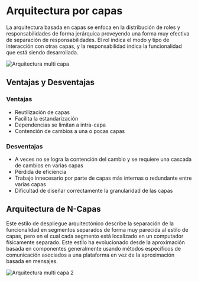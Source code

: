 # Arquitectura por capas

La arquitectura basada en capas se enfoca en la distribución de roles y responsabilidades de forma jerárquica proveyendo una forma muy efectiva de separación de responsabilidades. El rol indica el modo y tipo de interacción con otras capas, y la responsabilidad indica la funcionalidad que está siendo desarrollada.

![Arquitectura multi capa](https://www.oreilly.com/library/view/software-architecture-patterns/9781491971437/assets/sapr_0101.png)

## Ventajas y Desventajas
### Ventajas
- Reutilización de capas
- Facilita la estandarización
- Dependencias se limitan a intra-capa
- Contención de cambios a una o pocas capas

### Desventajas
- A veces no se logra la contención del cambio y se requiere una cascada de cambios en varias capas
- Pérdida de eficiencia
- Trabajo innecesario por parte de capas más internas o redundante entre varias capas
- Dificultad de diseñar correctamente la granularidad de las capas

## Arquitectura de N-Capas

Este estilo de despliegue arquitectónico describe la separación de la funcionalidad en segmentos separados de forma muy parecida al estilo de capas, pero en el cual cada segmento está localizado en un computador físicamente separado. Este estilo ha evolucionado desde la aproximación basada en componentes generalmente usando métodos específicos de comunicación asociados a una plataforma en vez de la aproximación basada en mensajes. 

![Arquitectura multi capa 2](https://geeks.ms/cfs-file.ashx/__key/CommunityServer.Blogs.Components.WeblogFiles/jkpelaez/clip_5F00_image002_5F00_thumb_5F00_1C48303C.gif)

